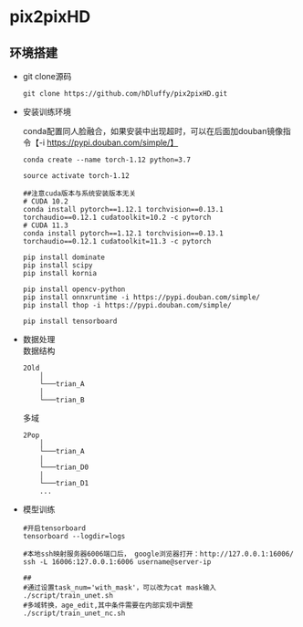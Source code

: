 # pix2pixHD

## 环境搭建
- git clone源码

    ```
    git clone https://github.com/hDluffy/pix2pixHD.git
    ```
- 安装训练环境</br>
    
    conda配置同人脸融合，如果安装中出现超时，可以在后面加douban镜像指令【-i https://pypi.douban.com/simple/】
    ```
    conda create --name torch-1.12 python=3.7

    source activate torch-1.12
    
    ##注意cuda版本与系统安装版本无关
    # CUDA 10.2
    conda install pytorch==1.12.1 torchvision==0.13.1 torchaudio==0.12.1 cudatoolkit=10.2 -c pytorch
    # CUDA 11.3
    conda install pytorch==1.12.1 torchvision==0.13.1 torchaudio==0.12.1 cudatoolkit=11.3 -c pytorch
    
    pip install dominate
    pip install scipy
    pip install kornia
    
    pip install opencv-python
    pip install onnxruntime -i https://pypi.douban.com/simple/
    pip install thop -i https://pypi.douban.com/simple/
    
    pip install tensorboard
    ```
- 数据处理</br>
    数据结构
    ```
    2Old
        │
        └───trian_A
        │       
        └───trian_B    
    ```
    多域
    ```
    2Pop
        │
        └───trian_A
        │       
        └───trian_D0
        │       
        └───trian_D1
        ...
    ```

- 模型训练

    ```
    #开启tensorboard
    tensorboard --logdir=logs
    ```

    ```
    #本地ssh映射服务器6006端口后， google浏览器打开：http://127.0.0.1:16006/
    ssh -L 16006:127.0.0.1:6006 username@server-ip
    ```
    
    ```
    ##
    #通过设置task_num='with_mask'，可以改为cat mask输入
    ./script/train_unet.sh
    #多域转换，age_edit,其中条件需要在内部实现中调整
    ./script/train_unet_nc.sh
    ```